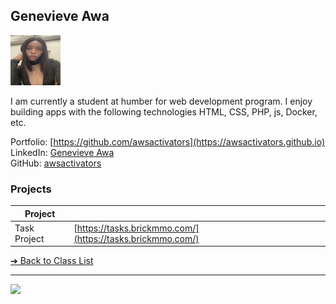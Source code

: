 <style>@import url("//readme.codeadam.ca/readme.css");</style>

## Genevieve Awa

![Genevieve Awa](../images/awsactivators.jpg)

I am currently a student at humber for web development program. I  enjoy building apps with the following technologies HTML, CSS, PHP, js, Docker, etc.

Portfolio: [https://github.com/awsactivators](https://awsactivators.github.io)  
LinkedIn: [Genevieve Awa](https://www.linkedin.com/in/vieve-awa/)  
GitHub: [awsactivators](https://github.com/awsactivators)  

### Projects

| Project | |
| - | - |
| Task Project | [https://tasks.brickmmo.com/](https://tasks.brickmmo.com/) |

[&#10132; Back to Class List](/)

---

<a href="https://brickmmo.com">
<img src="https://brickmmo.com/images/brickmmo-logo-horizontal.jpg" width="100">
</a>

